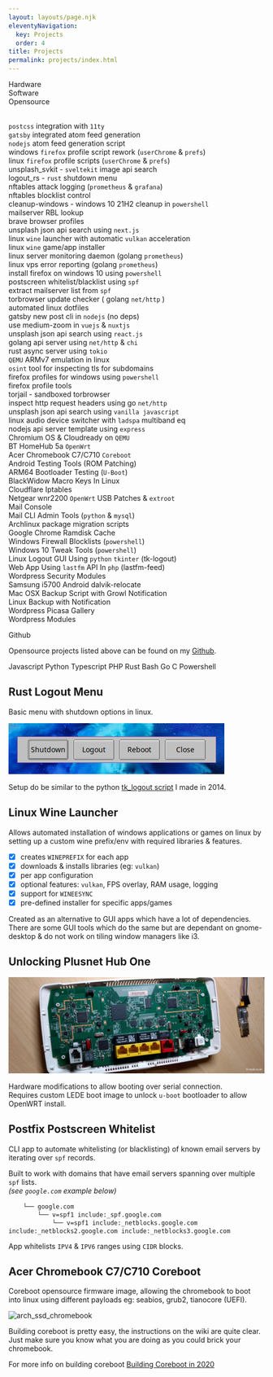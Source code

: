```yaml
---
layout: layouts/page.njk
eleventyNavigation:
  key: Projects
  order: 4
title: Projects
permalink: projects/index.html
---
```


<i class="fa fa-microchip"></i> Hardware
<br/><i class="fa fa-code"></i> Software
<br/><i class="fa fa-github"></i> Opensource

<br/><i class="fa fa-code"></i> <i class="fa fa-github"></i> `postcss` integration with `11ty`
<br/><i class="fa fa-code"></i> <i class="fa fa-github"></i> `gatsby` integrated atom feed generation
<br/><i class="fa fa-code"></i> <i class="fa fa-github"></i> `nodejs` atom feed generation script
<br/><i class="fa fa-code"></i> <i class="fa fa-github"></i> windows `firefox` profile script rework (`userChrome` & `prefs`)
<br/><i class="fa fa-code"></i> <i class="fa fa-github"></i> linux `firefox` profile scripts (`userChrome` & `prefs`)
<br/><i class="fa fa-code"></i> <i class="fa fa-github"></i> unsplash_svkit - `sveltekit` image api search
<br/><i class="fa fa-code"></i> <i class="fa fa-github"></i> logout_rs - `rust` shutdown menu
<br/><i class="fa fa-code"></i> nftables attack logging (`prometheus` & `grafana`)
<br/><i class="fa fa-code"></i> nftables blocklist control
<br/><i class="fa fa-code"></i> <i class="fa fa-github"></i> cleanup-windows - windows 10 21H2 cleanup in `powershell`
<br/><i class="fa fa-code"></i> mailserver RBL lookup
<br/><i class="fa fa-code"></i> <i class="fa fa-github"></i> brave browser profiles
<br/><i class="fa fa-code"></i> <i class="fa fa-github"></i> unsplash json api search using `next.js`
<br/><i class="fa fa-code"></i> linux `wine` launcher with automatic `vulkan` acceleration
<br/><i class="fa fa-code"></i> linux `wine` game/app installer
<br/><i class="fa fa-code"></i> linux server monitoring daemon (golang `prometheus`)
<br/><i class="fa fa-code"></i> linux vps error reporting (golang `prometheus`)
<br/><i class="fa fa-code"></i> <i class="fa fa-github"></i> install firefox on windows 10 using `powershell`
<br/><i class="fa fa-code"></i> <i class="fa fa-github"></i> postscreen whitelist/blacklist using `spf`
<br/><i class="fa fa-code"></i> <i class="fa fa-github"></i> extract mailserver list from `spf`
<br/><i class="fa fa-code"></i> torbrowser update checker ( golang `net/http` )
<br/><i class="fa fa-code"></i> <i class="fa fa-github"></i> automated linux dotfiles
<br/><i class="fa fa-code"></i> <i class="fa fa-github"></i> gatsby new post cli in `nodejs` (no deps)
<br/><i class="fa fa-code"></i> <i class="fa fa-github"></i> use medium-zoom in `vuejs` & `nuxtjs`
<br/><i class="fa fa-code"></i> <i class="fa fa-github"></i> unsplash json api search using `react.js`
<br/><i class="fa fa-code"></i> golang api server using `net/http` & `chi`
<br/><i class="fa fa-code"></i> rust async server using `tokio`
<br/><i class="fa fa-code"></i> `QEMU` ARMv7 emulation in linux
<br/><i class="fa fa-code"></i> <i class="fa fa-github"></i> `osint` tool for inspecting tls for subdomains
<br/><i class="fa fa-code"></i> <i class="fa fa-github"></i> firefox profiles for windows using `powershell`
<br/><i class="fa fa-code"></i> <i class="fa fa-github"></i> firefox profile tools
<br/><i class="fa fa-code"></i> <i class="fa fa-github"></i> torjail - sandboxed torbrowser
<br/><i class="fa fa-code"></i> <i class="fa fa-github"></i> inspect http request headers using go `net/http`
<br/><i class="fa fa-code"></i> <i class="fa fa-github"></i> unsplash json api search using `vanilla javascript`
<br/><i class="fa fa-code"></i> <i class="fa fa-github"></i> linux audio device switcher with `ladspa` multiband eq
<br/><i class="fa fa-code"></i> <i class="fa fa-github"></i> nodejs api server template using `express`
<br/><i class="fa fa-code"></i> Chromium OS & Cloudready on `QEMU`
<br/><i class="fa fa-microchip"></i> <i class="fa fa-code"></i> BT HomeHub 5a `OpenWrt`
<br/><i class="fa fa-microchip"></i> <i class="fa fa-code"></i> Acer Chromebook C7/C710 `Coreboot`
<br/><i class="fa fa-microchip"></i> <i class="fa fa-code"></i> Android Testing Tools (ROM Patching)
<br/><i class="fa fa-microchip"></i> <i class="fa fa-code"></i> ARM64 Bootloader Testing (`U-Boot`)
<br/><i class="fa fa-microchip"></i> <i class="fa fa-code"></i> <i class="fa fa-github"></i> BlackWidow Macro Keys In Linux
<br/><i class="fa fa-code"></i> <i class="fa fa-github"></i> Cloudflare Iptables
<br/><i class="fa fa-microchip"></i> <i class="fa fa-code"></i> Netgear wnr2200 `OpenWrt` USB Patches & `extroot`
<br/><i class="fa fa-code"></i> <i class="fa fa-linux"></i> Mail Console
<br/><i class="fa fa-code"></i> <i class="fa fa-linux"></i> Mail CLI Admin Tools (`python` & `mysql`)
<br/><i class="fa fa-code"></i> <i class="fa fa-linux"></i> Archlinux package migration scripts
<br/><i class="fa fa-code"></i> <i class="fa fa-github"></i> Google Chrome Ramdisk Cache
<br/><i class="fa fa-code"></i> <i class="fa fa-github"></i> Windows Firewall Blocklists (`powershell`)
<br/><i class="fa fa-code"></i> <i class="fa fa-github"></i> Windows 10 Tweak Tools (`powershell`)
<br/><i class="fa fa-code"></i> <i class="fa fa-github"></i> Linux Logout GUI Using `python` `tkinter` (tk-logout)
<br/><i class="fa fa-code"></i> <i class="fa fa-github"></i> Web App Using `lastfm` API In `php` (lastfm-feed)
<br/><i class="fa fa-code"></i> <i class="fa fa-github"></i> Wordpress Security Modules
<br/><i class="fa fa-code"></i> <i class="fa fa-github"></i> Samsung i5700 Android dalvik-relocate
<br/><i class="fa fa-code"></i> <i class="fa fa-github"></i> Mac OSX Backup Script with Growl Notification
<br/><i class="fa fa-code"></i> <i class="fa fa-github"></i> Linux Backup with Notification
<br/><i class="fa fa-code"></i> Wordpress Picasa Gallery
<br/><i class="fa fa-code"></i> Wordpress Modules

<article class="message is-dark">
  <div class="message-header">
    <p><i class="fa-lg fa fa-github"></i> Github</p>
  </div>
  <div class="message-body">
    <p class="text-center">Opensource projects listed above can be found on my <a href="https://github.com/equk" target="_blank" aria-label="go to github" rel="noopener noreferrer">Github</a>.</p>
    <p class="text-center"><span class="language-color js"></span> Javascript <span class="language-color py"></span> Python <span class="language-color ts"></span> Typescript <span class="language-color php"></span> PHP <span class="language-color rust"></span> Rust <span class="language-color sh"></span> Bash <span class="language-color go"></span> Go <span class="language-color c"></span> C <span class="language-color ps"></span> Powershell</p>
  </div>
</article>

## Rust Logout Menu

Basic menu with shutdown options in linux.

![logout_rs](../_media/images/2021/logout_rs.png)

Setup do be similar to the python <a href="/2014/06/07/tk_logout-python-script-for-i3wm/" target="_blank">tk_logout script</a> I made in 2014.

## Linux Wine Launcher

Allows automated installation of windows applications or games on linux by setting up a custom wine prefix/env with required libraries & features.

- [x] creates `WINEPREFIX` for each app
- [x] downloads & installs libraries (eg: `vulkan`)
- [x] per app configuration
- [x] optional features: `vulkan`, FPS overlay, RAM usage, logging
- [x] support for `WINEESYNC`
- [x] pre-defined installer for specific apps/games

Created as an alternative to GUI apps which have a lot of dependencies.<br/>
There are some GUI tools which do the same but are dependant on gnome-desktop & do not work on tiling window managers like i3.

## Unlocking Plusnet Hub One

<a href="/2022/04/11/unlocking-plusnet-hub-one/" target="_blank" rel="noopener noreferrer">

![hh5a_img](../_media/images/2022/plusnet_hub_one_top.jpg)

</a>

Hardware modifications to allow booting over serial connection.<br/>
Requires custom LEDE boot image to unlock `u-boot` bootloader to allow OpenWRT install.

## Postfix Postscreen Whitelist

CLI app to automate whitelisting (or blacklisting) of known email servers by iterating over `spf` records.

Built to work with domains that have email servers spanning over multiple `spf` lists.
<br/>*(see `google.com` example below)*
```
    └── google.com
        └── v=spf1 include:_spf.google.com
            └── v=spf1 include:_netblocks.google.com include:_netblocks2.google.com include:_netblocks3.google.com
```
App whitelists `IPV4` & `IPV6` ranges using `CIDR` blocks.

## Acer Chromebook C7/C710 Coreboot

Coreboot opensource firmware image, allowing the chromebook to boot into linux using different payloads eg: seabios, grub2, tianocore (UEFI).

<p class="text-center"><img class="border" src="/media/images/2014/Aug/arch_ssd_chromebook_sm.jpg" alt="arch_ssd_chromebook"></p>

Building coreboot is pretty easy, the instructions on the wiki are quite clear.<br/>
Just make sure you know what you are doing as you could brick your chromebook.

For more info on building coreboot [Building Coreboot in 2020](/2020/04/19/building-coreboot-2020)

